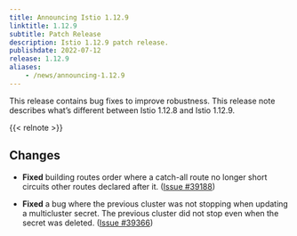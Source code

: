 ```yaml
---
title: Announcing Istio 1.12.9
linktitle: 1.12.9
subtitle: Patch Release
description: Istio 1.12.9 patch release.
publishdate: 2022-07-12
release: 1.12.9
aliases:
    - /news/announcing-1.12.9
---
```


This release contains bug fixes to improve robustness. This release note describes what’s different between Istio 1.12.8 and Istio 1.12.9.

{{< relnote >}}

## Changes

- **Fixed** building routes order where a catch-all route no longer short circuits other routes declared after it.  ([Issue #39188](https://github.com/istio/istio/issues/39188))

- **Fixed** a bug where the previous cluster was not stopping when updating a multicluster secret. The previous cluster did not stop even when the secret was deleted.  ([Issue #39366](https://github.com/istio/istio/issues/39366))

